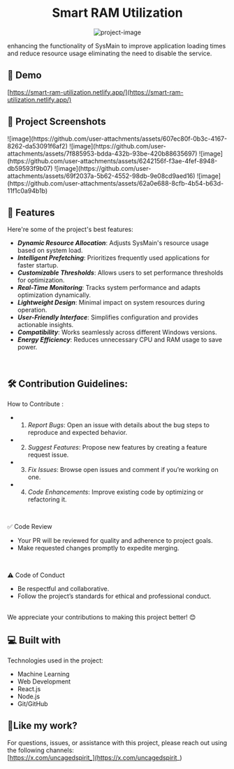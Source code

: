 <h1 align="center" id="title">Smart RAM Utilization</h1>

<p align="center"><img src="https://socialify.git.ci/uncagedspirit/Smart-RAM-Utilization/image?custom_description=enhancing+the+functionality+of+SysMain+to+improve+application+loading+times+and+reduce+resource+usage%2C+eliminating+the+need+to+disable+the+service.&amp;description=1&amp;font=Rokkitt&amp;forks=1&amp;issues=1&amp;language=1&amp;name=1&amp;owner=1&amp;pattern=Circuit+Board&amp;pulls=1&amp;stargazers=1&amp;theme=Dark" alt="project-image"></p>

<p id="description">enhancing the functionality of SysMain to improve application loading times and reduce resource usage eliminating the need to disable the service.</p>

<h2>🚀 Demo</h2>

[https://smart-ram-utilization.netlify.app/](https://smart-ram-utilization.netlify.app/)

<h2>📸 Project Screenshots </h2>
![image](https://github.com/user-attachments/assets/607ec80f-0b3c-4167-8262-da53091f6af2)
![image](https://github.com/user-attachments/assets/7f885953-bdda-432b-93be-420b88635697)
![image](https://github.com/user-attachments/assets/6242156f-f3ae-4fef-8948-db59593f9b07)
![image](https://github.com/user-attachments/assets/69f2037a-5b62-4552-98db-9e08cd9aed16)
![image](https://github.com/user-attachments/assets/62a0e688-8cfb-4b54-b63d-11f1c0a94b1b)
  
  
<h2>🧐 Features</h2>

Here're some of the project's best features:

*   ***Dynamic Resource Allocation***:  Adjusts SysMain's resource usage based on system load.
*   ***Intelligent Prefetching***: Prioritizes frequently used applications for faster startup.
*   ***Customizable Thresholds***:  Allows users to set performance thresholds for optimization.
*   ***Real-Time Monitoring***:  Tracks system performance and adapts optimization dynamically.
*   ***Lightweight Design***:  Minimal impact on system resources during operation.
*   ***User-Friendly Interface***:  Simplifies configuration and provides actionable insights.
*   ***Compatibility***:  Works seamlessly across different Windows versions.
*   ***Energy Efficiency***:  Reduces unnecessary CPU and RAM usage to save power.
<br/>

<h2>🛠 Contribution Guidelines:</h2>

   How to Contribute :
- 1. *Report Bugs*: Open an issue with details about the bug steps to reproduce and expected behavior. 
- 2. *Suggest Features*: Propose new features by creating a feature request issue. 
- 3. *Fix Issues*: Browse open issues and comment if you’re working on one. 
- 4. *Code Enhancements*: Improve existing code by optimizing or refactoring it.
<br/>

✅ Code Review
- Your PR will be reviewed for quality and adherence to project goals.
- Make requested changes promptly to expedite merging.
<br/>

⚠️ Code of Conduct
- Be respectful and collaborative.
- Follow the project’s standards for ethical and professional conduct.
<br/>
We appreciate your contributions to making this project better! 😊
<br/>
 
  
<h2>💻 Built with</h2>

Technologies used in the project:

*   Machine Learning
*   Web Development
*   React.js
*   Node.js
*   Git/GitHub

<h2>💖Like my work?</h2>

For questions, issues, or assistance with this project, please reach out using the following channels:  
[https://x.com/uncagedspirit_](https://x.com/uncagedspirit_)

